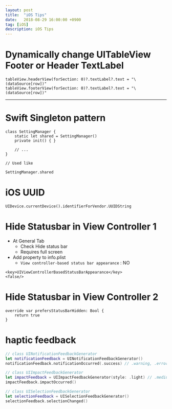 ```yaml
---
layout: post
title:  "iOS Tips"
date:   2018-08-29 16:00:00 +0900
tag: [iOS]
description: iOS Tips
---
```



# Dynamically change UITableView Footer or Header TextLabel

```
tableView.headerView(forSection: 0)?.textLabel?.text = "\(dataSource[row])"
tableView.footerView(forSection: 0)?.textLabel?.text = "\(dataSource[row])"
```

---

# Swift Singleton pattern

```
class SettingManager {
    static let shared = SettingManager()
    private init() { }

    // ...
}

// Used like

SettingManager.shared
```
# iOS UUID

```
UIDevice.currentDevice().identifierForVendor.UUIDString
```

# Hide Statusbar in View Controller 1

- At General Tab
    - Check Hide status bar
    - Requires full screen
- Add property to info.plist
    - `View controller-based status bar appearance` : NO

```
<key>UIViewControllerBasedStatusBarAppearance</key>
<false/>
```

# Hide Statusbar in View Controller 2

```
override var prefersStatusBarHidden: Bool {
    return true
}
```

# haptic feedback

```Swift
// class UINotificationFeedbackGenerator
let notificationFeedback = UINotificationFeedbackGenerator()
notificationFeedback.notificationOccurred(.success) // .warning, .error

// class UIImpactFeedbackGenerator
let impactFeedback = UIImpactFeedbackGenerator(style: .light) // .medium, .heavy
impactFeedback.impactOccurred()

// class UISelectionFeedbackGenerator
let selectionFeedback = UISelectionFeedbackGenerator()
selectionFeedback.selectionChanged()
```